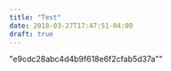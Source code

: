 ```yaml
---
title: "Test"
date: 2018-03-27T17:47:51-04:00
draft: true
---
```


"e9cdc28abc4d4b9f618e6f2cfab5d37a""
